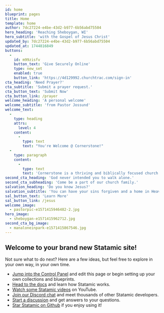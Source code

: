```yaml
---
id: home
blueprint: pages
title: Home
template: home
author: 7dc27224-e4be-43d2-b977-6b56abd75504
hero_heading: 'Reaching Sheboygan, WI'
hero_subtitle: 'with the Gospel of Jesus Christ'
updated_by: 7dc27224-e4be-43d2-b977-6b56abd75504
updated_at: 1744816849
buttons:
  -
    id: m99zisfv
    button_text: 'Give Securely Online'
    type: new_set
    enabled: true
    button_link: 'https://4d129992.churchtrac.com/sign-in'
cta_heading: 'Need Prayer?'
cta_subtitle: 'Submit a prayer request.'
cta_button_text: 'Submit Now'
cta_button_link: /prayer
welcome_heading: 'A personal welcome'
welcome_subtitle: 'from Pastor Jossund'
welcome_text:
  -
    type: heading
    attrs:
      level: 4
    content:
      -
        type: text
        text: "You're Welcome @ Cornerstone!"
  -
    type: paragraph
    content:
      -
        type: text
        text: 'Cornerstone is a thriving and biblically focused church. We have found God’s Word to be true and are building on its sure foundation. God has added many wonderful people since we started in 2011. Join us for our next worship service and we believe you will be drawn to praise God with us for the great things He has done!'
second_cta_heading: 'God never intended you to walk alone.'
second_cta_subheading: 'Come be a part of our church family.'
salvation_heading: 'Do you know Jesus?'
salvation_subtitle: 'You can have your sins forgiven and a home in Heaven.'
sal_button_text: 'Learn More'
sal_button_link: /jesus
welcome_image:
  - pastorpic-e1571415946482-2.jpg
hero_image:
  - sheboygan-e1571415962712.jpg
second_cta_bg_image:
  - manaloneinpark-e1571415867546.jpg
---
```

## Welcome to your brand new Statamic site!

Not sure what to do next? Here are a few ideas, but feel free to explore in your own way, in your own time.

- [Jump into the Control Panel](/cp) and edit this page or begin setting up your own collections and blueprints.
- [Head to the docs](https://statamic.dev) and learn how Statamic works.
- [Watch some Statamic videos](https://youtube.com/statamic) on YouTube.
- [Join our Discord chat](https://statamic.com/discord) and meet thousands of other Statamic developers.
- [Start a discussion](https://github.com/statamic/cms/discussions) and get answers to your questions.
- [Star Statamic on Github](https://github.com/statamic/cms) if you enjoy using it!
